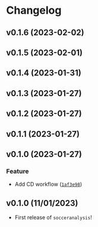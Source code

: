 # Changelog

<!--next-version-placeholder-->

## v0.1.6 (2023-02-02)


## v0.1.5 (2023-02-01)


## v0.1.4 (2023-01-31)


## v0.1.3 (2023-01-27)


## v0.1.2 (2023-01-27)


## v0.1.1 (2023-01-27)


## v0.1.0 (2023-01-27)
### Feature
* Add CD workflow ([`1af3e98`](https://github.com/UBC-MDS/socceranalysis_python/commit/1af3e98414548fc7102296fb0f0e8b77c53a9cdb))

## v0.1.0 (11/01/2023)

- First release of `socceranalysis`!